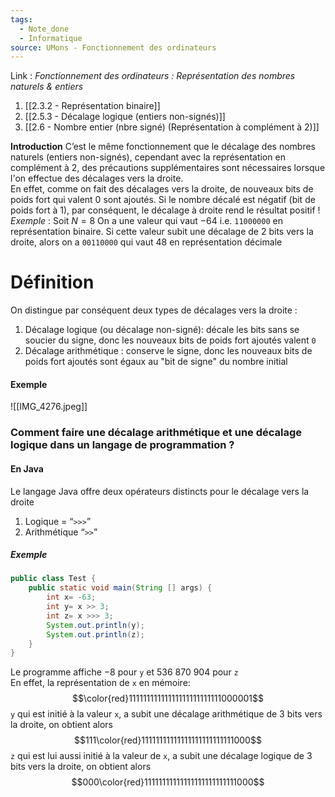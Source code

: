 ```yaml
---
tags:
  - Note_done
  - Informatique
source: UMons - Fonctionnement des ordinateurs
---
```


Link :
_Fonctionnement des ordinateurs : Représentation des nombres naturels & entiers_
1. [[2.3.2 - Représentation binaire]]
2. [[2.5.3 - Décalage logique (entiers non-signés)]]
3. [[2.6 - Nombre entier (nbre signé) (Représentation à complément à 2)]]


**Introduction**
C’est le même fonctionnement que le décalage des nombres naturels (entiers non-signés), cependant avec la représentation en complément à 2, des précautions supplémentaires sont nécessaires lorsque l'on effectue des décalages vers la droite.
\
En effet, comme on fait des décalages vers la droite, de nouveaux bits de poids fort qui valent 0 sont ajoutés. 
Si le nombre décalé est négatif (bit de poids fort à 1), par conséquent, le décalage à droite rend le résultat positif !
\
_Exemple_ :
Soit $N=8$
On a une valeur qui vaut $-64$ i.e. `11000000` en représentation binaire.
Si cette valeur subit une décalage de 2 bits vers la droite, alors on a `00110000` qui vaut $48$ en représentation décimale 
# Définition
On distingue par conséquent deux types de décalages vers la droite :
1. Décalage logique (ou décalage non-signé): décale les bits sans se soucier du signe, donc les nouveaux bits de poids fort ajoutés valent `0`
2. Décalage arithmétique : conserve le signe, donc les nouveaux bits de poids fort ajoutés sont égaux au "bit de signe" du nombre initial

#### Exemple
![[IMG_4276.jpeg]]

### Comment faire une décalage arithmétique et une décalage logique dans un langage de programmation ?
#### En Java
Le langage Java offre deux opérateurs distincts pour le décalage vers la droite
1. Logique = “``>>>``”
2. Arithmétique  “``>>``”

##### Exemple
```java
public class Test {
	public static void main(String [] args) {
		int x= -63;
		int y= x >> 3;
		int z= x >>> 3;
		System.out.println(y);
		System.out.println(z);
	}
}
```
Le programme affiche $-8$ pour `y` et $536\ 870\ 904$ pour `z`
\
En effet, la représentation de `x` en mémoire: $$\color{red}11111111111111111111111111000001$$
`y` qui est initié à la valeur `x`, a subit une décalage arithmétique de 3 bits vers la droite, on obtient alors $$111\color{red}11111111111111111111111111000$$
`z` qui est lui aussi initié à la valeur de `x`, a subit une décalage logique de 3 bits vers la droite, on obtient alors $$000\color{red}11111111111111111111111111000$$

